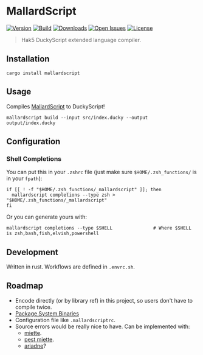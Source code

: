 # MallardScript

[![Version](https://img.shields.io/crates/v/mallardscript?style=flat-square)](https://crates.io/crates/mallardscript)
[![Build](https://img.shields.io/travis/Nate-Wilkins/mallardscript/main?style=flat-square)](https://app.travis-ci.com/github/Nate-Wilkins/mallardscript)
[![Downloads](https://img.shields.io/crates/d/mallardscript?color=%230E0&style=flat-square)](https://crates.io/crates/mallardscript)
[![Open Issues](https://img.shields.io/github/issues-raw/Nate-Wilkins/mallardscript?style=flat-square)](https://github.com/Nate-Wilkins/mallardscript/issues)
[![License](https://img.shields.io/github/license/Nate-Wilkins/mallardscript?color=%2308F&style=flat-square)](https://github.com/Nate-Wilkins/mallardscript/blob/main/LICENSE)

> Hak5 DuckyScript extended language compiler.

## Installation

```
cargo install mallardscript
```

## Usage

Compiles [MallardScript](https://github.com/Nate-Wilkins/pest_duckyscript) to DuckyScript!

```
mallardscript build --input src/index.ducky --output output/index.ducky
```

## Configuration

### Shell Completions

You can put this in your `.zshrc` file (just make sure `$HOME/.zsh_functions/` is in your
`fpath`):

```
if [[ ! -f "$HOME/.zsh_functions/_mallardscript" ]]; then
  mallardscript completions --type zsh > "$HOME/.zsh_functions/_mallardscript"
fi
```

Or you can generate yours with:

```
mallardscript completions --type $SHELL               # Where $SHELL is zsh,bash,fish,elvish,powershell
```

## Development

Written in rust. Workflows are defined in `.envrc.sh`.

## Roadmap

- Encode directly (or by library ref) in this project, so users don't have to compile twice.
- [Package System Binaries](https://rust-cli.github.io/book/tutorial/packaging.html)
- Configuration file like `.mallardscriptrc`.
- Source errors would be really nice to have.
  Can be implemented with:
  - [miette](https://crates.io/crates/miette).
  - [pest miette](https://github.com/pest-parser/pest/issues/582).
  - [ariadne](https://github.com/zesterer/ariadne)?
